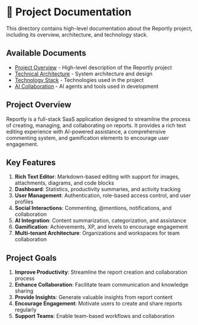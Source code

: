 # 📘 Project Documentation

This directory contains high-level documentation about the Reportly project, including its overview, architecture, and technology stack.

## Available Documents

- [Project Overview](overview.md) - High-level description of the Reportly project
- [Technical Architecture](architecture.md) - System architecture and design
- [Technology Stack](stack.md) - Technologies used in the project
- [AI Collaboration](ai-collaboration.md) - AI agents and tools used in development

## Project Overview

Reportly is a full-stack SaaS application designed to streamline the process of creating, managing, and collaborating on reports. It provides a rich text editing experience with AI-powered assistance, a comprehensive commenting system, and gamification elements to encourage user engagement.

## Key Features

1. **Rich Text Editor**: Markdown-based editing with support for images, attachments, diagrams, and code blocks
2. **Dashboard**: Statistics, productivity summaries, and activity tracking
3. **User Management**: Authentication, role-based access control, and user profiles
4. **Social Interactions**: Commenting, @mentions, notifications, and collaboration
5. **AI Integration**: Content summarization, categorization, and assistance
6. **Gamification**: Achievements, XP, and levels to encourage engagement
7. **Multi-tenant Architecture**: Organizations and workspaces for team collaboration

## Project Goals

1. **Improve Productivity**: Streamline the report creation and collaboration process
2. **Enhance Collaboration**: Facilitate team communication and knowledge sharing
3. **Provide Insights**: Generate valuable insights from report content
4. **Encourage Engagement**: Motivate users to create and share reports regularly
5. **Support Teams**: Enable team-based workflows and collaboration
